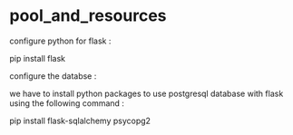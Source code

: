 # pool_and_resources

configure python for flask :

pip install flask

configure the databse : 

we have to install python packages to use postgresql database with flask using the following command :

pip install flask-sqlalchemy psycopg2
